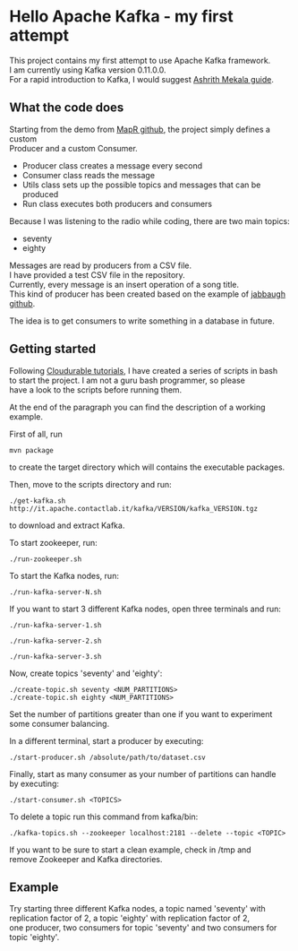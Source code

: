 # Hello Apache Kafka - my first attempt

This project contains my first attempt to use Apache Kafka framework.  
I am currently using Kafka version 0.11.0.0.  
For a rapid introduction to Kafka, I would suggest [Ashrith Mekala guide](https://gist.github.com/ashrithr/5811266).  

## What the code does
Starting from the demo from [MapR github](https://github.com/mapr-demos/kafka-sample-programs), the project simply defines a custom  
Producer and a custom Consumer.  
* Producer class creates a message every second  
* Consumer class reads the message  
* Utils class sets up the possible topics and messages that can be produced  
* Run class executes both producers and consumers  

Because I was listening to the radio while coding, there are two main topics:  
* seventy  
* eighty  

Messages are read by producers from a CSV file.  
I have provided a test CSV file in the repository.  
Currently, every message is an insert operation of a song title.    
This kind of producer has been created based on the example of [jabbaugh github](https://github.com/jabbaugh/kafka-producer).  

The idea is to get consumers to write something in a database in future.  

## Getting started
Following [Cloudurable tutorials](http://cloudurable.com/blog/kafka-tutorial/index.html), I have created a series of scripts in bash  
to start the project. I am not a guru bash programmer, so please  
have a look to the scripts before running them.  

At the end of the paragraph you can find the description of a working example.  

First of all, run  
```
mvn package
```
to create the target directory which will contains the executable packages.  


Then, move to the scripts directory and run:  
```
./get-kafka.sh http://it.apache.contactlab.it/kafka/VERSION/kafka_VERSION.tgz
```
to download and extract Kafka.  


To start zookeeper, run:  
```
./run-zookeeper.sh
```

To start the Kafka nodes, run:  
```
./run-kafka-server-N.sh
```
If you want to start 3 different Kafka nodes, open three terminals and run:  
```
./run-kafka-server-1.sh
```
```
./run-kafka-server-2.sh
```
```
./run-kafka-server-3.sh
```

Now, create topics 'seventy' and 'eighty':  
```
./create-topic.sh seventy <NUM_PARTITIONS>
./create-topic.sh eighty <NUM_PARTITIONS>
```
Set the number of partitions greater than one if you want to experiment  
some consumer balancing.  


In a different terminal, start a producer by executing:  
```
./start-producer.sh /absolute/path/to/dataset.csv
```

Finally, start as many consumer as your number of partitions can handle  
by executing:  
```
./start-consumer.sh <TOPICS>
```


To delete a topic run this command from kafka/bin:  
```
./kafka-topics.sh --zookeeper localhost:2181 --delete --topic <TOPIC>
```

If you want to be sure to start a clean example, check in /tmp and  
remove Zookeeper and Kafka directories.  


## Example
Try starting three different Kafka nodes, a topic named 'seventy' with  
replication factor of 2, a topic 'eighty' with replication factor of 2,  
one producer, two consumers for topic 'seventy' and two consumers for  
topic 'eighty'.  
